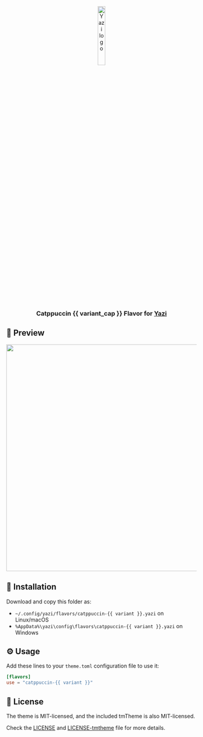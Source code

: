<div align="center">
  <img src="https://github.com/sxyazi/yazi/blob/main/assets/logo.png?raw=true" alt="Yazi logo" width="20%">
</div>

<h3 align="center">
	Catppuccin {{ variant_cap }} Flavor for <a href="https://github.com/sxyazi/yazi">Yazi</a>
</h3>

## 👀 Preview

<img src="screenshot.png" width="600" />

## 🎨 Installation

Download and copy this folder as:

- `~/.config/yazi/flavors/catppuccin-{{ variant }}.yazi` on Linux/macOS
- `%AppData%\yazi\config\flavors\catppuccin-{{ variant }}.yazi` on Windows

## ⚙️ Usage

Add these lines to your `theme.toml` configuration file to use it:

```toml
[flavors]
use = "catppuccin-{{ variant }}"
```

## 📜 License

The theme is MIT-licensed, and the included tmTheme is also MIT-licensed.

Check the [LICENSE](LICENSE) and [LICENSE-tmtheme](LICENSE-tmtheme) file for more details.
